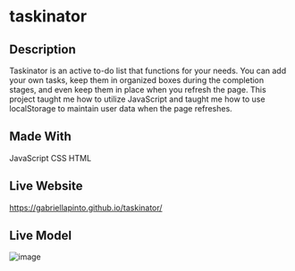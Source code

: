 # taskinator

## Description
Taskinator is an active to-do list that functions for your needs. You can add your own tasks, keep them in organized boxes during the completion stages, and even keep them in place when you refresh the page. This project taught me how to utilize JavaScript and taught me how to use localStorage to maintain user data when the page refreshes. 

## Made With
JavaScript
CSS
HTML

## Live Website
https://gabriellapinto.github.io/taskinator/

## Live Model
![image](https://user-images.githubusercontent.com/97854086/183272974-744806b1-f77f-4497-aa3f-487ab49ab515.png)
